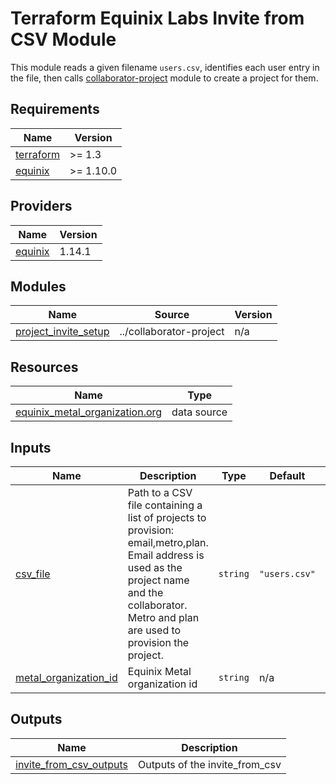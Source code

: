 # Terraform Equinix Labs Invite from CSV Module

This module reads a given filename `users.csv`, identifies each user entry in the file, then calls [collaborator-project](../collaborator-project/) module to create a project for them.

<!-- BEGIN_TF_DOCS -->
## Requirements

| Name | Version |
|------|---------|
| <a name="requirement_terraform"></a> [terraform](#requirement\_terraform) | >= 1.3 |
| <a name="requirement_equinix"></a> [equinix](#requirement\_equinix) | >= 1.10.0 |

## Providers

| Name | Version |
|------|---------|
| <a name="provider_equinix"></a> [equinix](#provider\_equinix) | 1.14.1 |

## Modules

| Name | Source | Version |
|------|--------|---------|
| <a name="module_project_invite_setup"></a> [project\_invite\_setup](#module\_project\_invite\_setup) | ../collaborator-project | n/a |

## Resources

| Name | Type |
|------|------|
| [equinix_metal_organization.org](https://registry.terraform.io/providers/equinix/equinix/latest/docs/data-sources/metal_organization) | data source |

## Inputs

| Name | Description | Type | Default | Required |
|------|-------------|------|---------|:--------:|
| <a name="input_csv_file"></a> [csv\_file](#input\_csv\_file) | Path to a CSV file containing a list of projects to provision: email,metro,plan. Email address is used as the project name and the collaborator. Metro and plan are used to provision the project. | `string` | `"users.csv"` | no |
| <a name="input_metal_organization_id"></a> [metal\_organization\_id](#input\_metal\_organization\_id) | Equinix Metal organization id | `string` | n/a | yes |

## Outputs

| Name | Description |
|------|-------------|
| <a name="output_invite_from_csv_outputs"></a> [invite\_from\_csv\_outputs](#output\_invite\_from\_csv\_outputs) | Outputs of the invite\_from\_csv |
<!-- END_TF_DOCS -->
